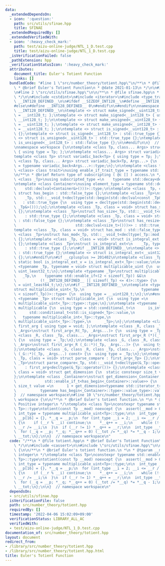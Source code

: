 ```yaml
---
data:
  _extendedDependsOn:
  - icon: ':question:'
    path: src/utils/sfinae.hpp
    title: SFINAE
  _extendedRequiredBy: []
  _extendedVerifiedWith:
  - icon: ':heavy_check_mark:'
    path: test/aizu-online-judge/NTL_1_D.test.cpp
    title: test/aizu-online-judge/NTL_1_D.test.cpp
  _isVerificationFailed: false
  _pathExtension: hpp
  _verificationStatusIcon: ':heavy_check_mark:'
  attributes:
    document_title: Euler's Totient Function
    links: []
  bundledCode: "#line 1 \"src/number_theory/totient.hpp\"\n/**\n * @file totient.hpp\n\
    \ * @brief Euler's Totient Function\n * @date 2021-01-13\n */\n\n#include <cassert>\n\
    \n#line 2 \"src/utils/sfinae.hpp\"\n\n/**\n * @file sfinae.hpp\n * @brief SFINAE\n\
    \ */\n\n#include <cstdint>\n#include <iterator>\n#include <type_traits>\n\n#ifndef\
    \ __INT128_DEFINED__\n\n#ifdef __SIZEOF_INT128__\n#define __INT128_DEFINED__ 1\n\
    #else\n#define __INT128_DEFINED__ 0\n#endif\n\n#endif\n\nnamespace std {\n\n#if\
    \ __INT128_DEFINED__\n\ntemplate <> struct make_signed<__uint128_t> { using type\
    \ = __int128_t; };\ntemplate <> struct make_signed<__int128_t> { using type =\
    \ __int128_t; };\n\ntemplate <> struct make_unsigned<__uint128_t> { using type\
    \ = __uint128_t; };\ntemplate <> struct make_unsigned<__int128_t> { using type\
    \ = __uint128_t; };\n\ntemplate <> struct is_signed<__uint128_t> : std::false_type\
    \ {};\ntemplate <> struct is_signed<__int128_t> : std::true_type {};\n\ntemplate\
    \ <> struct is_unsigned<__uint128_t> : std::true_type {};\ntemplate <> struct\
    \ is_unsigned<__int128_t> : std::false_type {};\n\n#endif\n\n}  // namespace std\n\
    \nnamespace workspace {\n\ntemplate <class Tp, class... Args> struct variadic_front\
    \ { using type = Tp; };\n\ntemplate <class... Args> struct variadic_back;\n\n\
    template <class Tp> struct variadic_back<Tp> { using type = Tp; };\n\ntemplate\
    \ <class Tp, class... Args> struct variadic_back<Tp, Args...> {\n  using type\
    \ = typename variadic_back<Args...>::type;\n};\n\ntemplate <class type, template\
    \ <class> class trait>\nusing enable_if_trait_type = typename std::enable_if<trait<type>::value>::type;\n\
    \n/**\n * @brief Return type of subscripting ( @c [] ) access.\n */\ntemplate\
    \ <class _Tp>\nusing subscripted_type =\n    typename std::decay<decltype(std::declval<_Tp&>()[0])>::type;\n\
    \ntemplate <class Container>\nusing element_type = typename std::decay<decltype(*std::begin(\n\
    \    std::declval<Container&>()))>::type;\n\ntemplate <class _Tp, class = void>\
    \ struct has_begin : std::false_type {};\n\ntemplate <class _Tp>\nstruct has_begin<\n\
    \    _Tp, std::__void_t<decltype(std::begin(std::declval<const _Tp&>()))>>\n \
    \   : std::true_type {\n  using type = decltype(std::begin(std::declval<const\
    \ _Tp&>()));\n};\n\ntemplate <class _Tp, class = void> struct has_size : std::false_type\
    \ {};\n\ntemplate <class _Tp>\nstruct has_size<_Tp, std::__void_t<decltype(std::size(std::declval<_Tp>()))>>\n\
    \    : std::true_type {};\n\ntemplate <class _Tp, class = void> struct has_resize\
    \ : std::false_type {};\n\ntemplate <class _Tp>\nstruct has_resize<_Tp, std::__void_t<decltype(std::declval<_Tp>().resize(\n\
    \                           std::declval<size_t>()))>> : std::true_type {};\n\n\
    template <class _Tp, class = void> struct has_mod : std::false_type {};\n\ntemplate\
    \ <class _Tp>\nstruct has_mod<_Tp, std::__void_t<decltype(_Tp::mod)>> : std::true_type\
    \ {};\n\ntemplate <class _Tp, class = void> struct is_integral_ext : std::false_type\
    \ {};\ntemplate <class _Tp>\nstruct is_integral_ext<\n    _Tp, typename std::enable_if<std::is_integral<_Tp>::value>::type>\n\
    \    : std::true_type {};\n\n#if __INT128_DEFINED__\n\ntemplate <> struct is_integral_ext<__int128_t>\
    \ : std::true_type {};\ntemplate <> struct is_integral_ext<__uint128_t> : std::true_type\
    \ {};\n\n#endif\n\n#if __cplusplus >= 201402\n\ntemplate <class _Tp>\nconstexpr\
    \ static bool is_integral_ext_v = is_integral_ext<_Tp>::value;\n\n#endif\n\ntemplate\
    \ <typename _Tp, typename = void> struct multiplicable_uint {\n  using type =\
    \ uint_least32_t;\n};\ntemplate <typename _Tp>\nstruct multiplicable_uint<\n \
    \   _Tp,\n    typename std::enable_if<(2 < sizeof(_Tp)) &&\n                 \
    \           (!__INT128_DEFINED__ || sizeof(_Tp) <= 4)>::type> {\n  using type\
    \ = uint_least64_t;\n};\n\n#if __INT128_DEFINED__\n\ntemplate <typename _Tp>\n\
    struct multiplicable_uint<_Tp,\n                          typename std::enable_if<(4\
    \ < sizeof(_Tp))>::type> {\n  using type = __uint128_t;\n};\n\n#endif\n\ntemplate\
    \ <typename _Tp> struct multiplicable_int {\n  using type =\n      typename std::make_signed<typename\
    \ multiplicable_uint<_Tp>::type>::type;\n};\n\ntemplate <typename _Tp> struct\
    \ multiplicable {\n  using type = std::conditional_t<\n      is_integral_ext<_Tp>::value,\n\
    \      std::conditional_t<std::is_signed<_Tp>::value,\n                      \
    \   typename multiplicable_int<_Tp>::type,\n                         typename\
    \ multiplicable_uint<_Tp>::type>,\n      _Tp>;\n};\n\ntemplate <class> struct\
    \ first_arg { using type = void; };\n\ntemplate <class _R, class _Tp, class...\
    \ _Args>\nstruct first_arg<_R(_Tp, _Args...)> {\n  using type = _Tp;\n};\n\ntemplate\
    \ <class _R, class _Tp, class... _Args>\nstruct first_arg<_R (*)(_Tp, _Args...)>\
    \ {\n  using type = _Tp;\n};\n\ntemplate <class _G, class _R, class _Tp, class...\
    \ _Args>\nstruct first_arg<_R (_G::*)(_Tp, _Args...)> {\n  using type = _Tp;\n\
    };\n\ntemplate <class _G, class _R, class _Tp, class... _Args>\nstruct first_arg<_R\
    \ (_G::*)(_Tp, _Args...) const> {\n  using type = _Tp;\n};\n\ntemplate <class\
    \ _Tp, class = void> struct parse_compare : first_arg<_Tp> {};\n\ntemplate <class\
    \ _Tp>\nstruct parse_compare<_Tp, std::__void_t<decltype(&_Tp::operator())>>\n\
    \    : first_arg<decltype(&_Tp::operator())> {};\n\ntemplate <class _Container,\
    \ class = void> struct get_dimension {\n  static constexpr size_t value = 0;\n\
    };\n\ntemplate <class _Container>\nstruct get_dimension<_Container,\n        \
    \             std::enable_if_t<has_begin<_Container>::value>> {\n  static constexpr\
    \ size_t value =\n      1 + get_dimension<typename std::iterator_traits<\n   \
    \           typename has_begin<_Container>::type>::value_type>::value;\n};\n\n\
    }  // namespace workspace\n#line 10 \"src/number_theory/totient.hpp\"\n\nnamespace\
    \ workspace {\n\n/**\n * @brief Euler's totient function.\n *\n * @tparam __mod\
    \ Positive integer\n */\ntemplate <class Tp>\nconstexpr typename std::enable_if<(is_integral_ext<Tp>::value),\
    \ Tp>::type\ntotient(const Tp __mod) noexcept {\n  assert(__mod > 0);\n  using\
    \ int_type = typename multiplicable_uint<Tp>::type;\n\n  int_type __r = __mod,\
    \ __p[16] = {}, *__q = __p;\n  for (int_type __i = 2; __i <= __r / __i; ++__i)\
    \ {\n    if (__r % __i) continue;\n    *__q++ = __i;\n    while (!(__r % __i))\
    \ __r /= __i;\n  }\n  if (__r != 1) *__q++ = __r;\n\n  int_type __tot = __mod;\n\
    \  for (__q = __p; *__q; *__q++ = 0) (__tot /= *__q) *= *__q - 1;\n\n  return\
    \ __tot;\n};\n\n}  // namespace workspace\n"
  code: "/**\n * @file totient.hpp\n * @brief Euler's Totient Function\n * @date 2021-01-13\n\
    \ */\n\n#include <cassert>\n\n#include \"src/utils/sfinae.hpp\"\n\nnamespace workspace\
    \ {\n\n/**\n * @brief Euler's totient function.\n *\n * @tparam __mod Positive\
    \ integer\n */\ntemplate <class Tp>\nconstexpr typename std::enable_if<(is_integral_ext<Tp>::value),\
    \ Tp>::type\ntotient(const Tp __mod) noexcept {\n  assert(__mod > 0);\n  using\
    \ int_type = typename multiplicable_uint<Tp>::type;\n\n  int_type __r = __mod,\
    \ __p[16] = {}, *__q = __p;\n  for (int_type __i = 2; __i <= __r / __i; ++__i)\
    \ {\n    if (__r % __i) continue;\n    *__q++ = __i;\n    while (!(__r % __i))\
    \ __r /= __i;\n  }\n  if (__r != 1) *__q++ = __r;\n\n  int_type __tot = __mod;\n\
    \  for (__q = __p; *__q; *__q++ = 0) (__tot /= *__q) *= *__q - 1;\n\n  return\
    \ __tot;\n};\n\n}  // namespace workspace\n"
  dependsOn:
  - src/utils/sfinae.hpp
  isVerificationFile: false
  path: src/number_theory/totient.hpp
  requiredBy: []
  timestamp: '2022-04-06 15:02:09+09:00'
  verificationStatus: LIBRARY_ALL_AC
  verifiedWith:
  - test/aizu-online-judge/NTL_1_D.test.cpp
documentation_of: src/number_theory/totient.hpp
layout: document
redirect_from:
- /library/src/number_theory/totient.hpp
- /library/src/number_theory/totient.hpp.html
title: Euler's Totient Function
---
```

